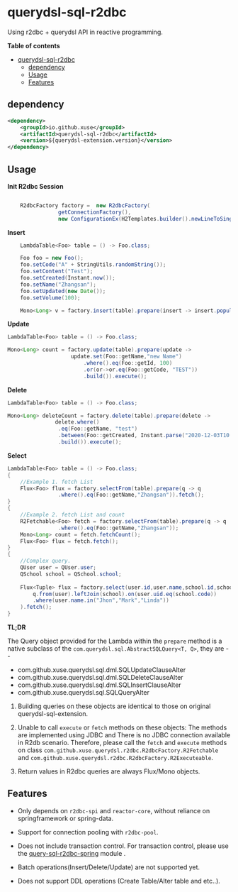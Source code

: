 # querydsl-sql-r2dbc

Using r2dbc + querydsl API in reactive programming.


**Table of contents**
- [querydsl-sql-r2dbc](#querydsl-sql-r2dbc)
	- [dependency](#dependency)
	- [Usage](#usage)
	- [Features](#features)

## dependency

```xml
<dependency>
	<groupId>io.github.xuse</groupId>
	<artifactId>querydsl-sql-r2dbc</artifactId>
	<version>${querydsl-extension.version}</version>
</dependency>
```

## Usage

**Init R2dbc Session**

```java

	R2dbcFactory factory =  new R2dbcFactory(
				getConnectionFactory(),
				new ConfigurationEx(H2Templates.builder().newLineToSingleSpace().build()));
```

**Insert**

```java
	LambdaTable<Foo> table = () -> Foo.class;

	Foo foo = new Foo();
	foo.setCode("A" + StringUtils.randomString());
	foo.setContent("Test");
	foo.setCreated(Instant.now());
	foo.setName("Zhangsan");
	foo.setUpdated(new Date());
	foo.setVolume(100);

	Mono<Long> v = factory.insert(table).prepare(insert -> insert.populate(foo)).execute();
```

**Update**

```java
LambdaTable<Foo> table = () -> Foo.class;

Mono<Long> count = factory.update(table).prepare(update -> 
                    update.set(Foo::getName,"new Name")
    					.where().eq(Foo::getId, 100)
						.or(or->or.eq(Foo::getCode, "TEST"))
    					.build()).execute();
```

**Delete**

```java
LambdaTable<Foo> table = () -> Foo.class;

Mono<Long> deleteCount = factory.delete(table).prepare(delete -> 
               delete.where()
                .eq(Foo::getName, "test")
				.between(Foo::getCreated, Instant.parse("2020-12-03T10:15:30.00Z. "), Instant.now())
				.build()).execute();
```

**Select**

```java
LambdaTable<Foo> table = () -> Foo.class;
{
	//Example 1. fetch List
	Flux<Foo> flux = factory.selectFrom(table).prepare(q -> q
				.where().eq(Foo::getName,"Zhangsan")).fetch();
}
{
	//Example 2. fetch List and count
	R2Fetchable<Foo> fetch = factory.selectFrom(table).prepare(q -> q
				.where().eq(Foo::getName,"Zhangsan"));
	Mono<Long> count = fetch.fetchCount();
	Flux<Foo> flux = fetch.fetch();    
}
{
    //Complex query.
	QUser user = QUser.user;
	QSchool school = QSchool.school;
			
	Flux<Tuple> flux = factory.select(user.id,user.name,school.id,school.name).prepare(q->
		q.from(user).leftJoin(school).on(user.uid.eq(school.code))
		.where(user.name.in("Jhon","Mark","Linda"))
	).fetch();
}
```

**TL;DR**

The Query object provided for the Lambda within the `prepare` method is a native subclass of the `com.querydsl.sql.AbstractSQLQuery<T, Q>`, they are --

* com.github.xuse.querydsl.sql.dml.SQLUpdateClauseAlter 
* com.github.xuse.querydsl.sql.dml.SQLDeleteClauseAlter
* com.github.xuse.querydsl.sql.dml.SQLInsertClauseAlter
* com.github.xuse.querydsl.sql.SQLQueryAlter<T>
  
1. Building queries on these objects are identical to those on original querydsl-sql-extension.

2. Unable to call `execute` or `fetch` methods on these objects: The methods are implemented using JDBC and There is no JDBC connection available in R2db scenario. Therefore, please call the `fetch` and `execute` methods on class `com.github.xuse.querydsl.r2dbc.R2dbcFactory.R2Fetchable` and `com.github.xuse.querydsl.r2dbc.R2dbcFactory.R2Executeable`.

3. Return values in R2dbc queries are always Flux/Mono objects.

## Features

* Only depends on `r2dbc-spi` and `reactor-core`, without reliance on springframework or spring-data.

* Support for connection pooling with `r2dbc-pool`.

* Does not include transaction control. For transaction control, please use the  [query-sql-r2dbc-spring](../querydsl-sql-r2dbc-spring/) module .

* Batch operations(Insert/Delete/Update) are not supported yet. 

* Does not support DDL operations (Create Table/Alter table and etc..).